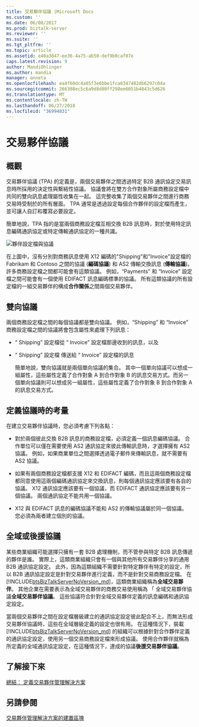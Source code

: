 ```yaml
---
title: 交易夥伴協議 |Microsoft Docs
ms.custom: ''
ms.date: 06/08/2017
ms.prod: biztalk-server
ms.reviewer: ''
ms.suite: ''
ms.tgt_pltfrm: ''
ms.topic: article
ms.assetid: e40a3847-ee36-4a75-ab50-def9b0caf07e
caps.latest.revision: 9
author: MandiOhlinger
ms.author: mandia
manager: anneta
ms.openlocfilehash: ea4f60dc4a05f3e6bbe1fca8347482db6297c04a
ms.sourcegitcommit: 266308ec5c6a9d8d80ff298ee6051b4843c5d626
ms.translationtype: MT
ms.contentlocale: zh-TW
ms.lasthandoff: 06/27/2018
ms.locfileid: "36994831"
---
```

# <a name="trading-partner-agreement"></a>交易夥伴協議
## <a name="overview"></a>概觀
交易夥伴協議 (TPA) 的定義是，兩個交易夥伴之間透過特定 B2B 通訊協定交易訊息時所採用的決定性與繫結性協議。 協議會將在雙方合作對象所屬商務設定檔中共同的雙向訊息處理屬性收集在一起。 這完整收集了兩個交易夥伴之間進行商務交易時受制於的所有層面。 TPA 通常是透過設定每個合作夥伴的設定檔而產生，並可讓人自訂和覆寫必要設定。  
  
 簡單地說，TPA 指的是當兩個商務設定檔互相交換 B2B 訊息時，對於使用特定訊息編碼通訊協定或特定傳輸通訊協定的一種共識。  
  
 ![夥伴設定檔與協議](../core/media/tradingpartneragreement.gif "TradingPartnerAgreement")  
  
 在上圖中，沒有分別對商務訊息使用 X12 編碼的"Shipping"和"Invoice"設定檔的 Fabrikam 和 Contoso 之間的協議 (**編碼協議**) 和 AS2 傳輸交換訊息 (**傳輸協議**)。 許多商務設定檔之間都可能會有這類協議。 例如，“Payments” 和 “Invoice” 設定檔之間可能會有一個使用 EDIFACT 訊息編碼標準的協議。 所有這類協議的所有設定檔的一組交易夥伴的構成**合作關係**之間兩個交易夥伴。  
  
## <a name="bi-directional-agreements"></a>雙向協議  
 兩個商務設定檔之間的每個協議都是雙向協議。 例如，“Shipping” 和 “Invoice” 商務設定檔之間的協議將會包含屬性來處理下列訊息：  
  
- “ Shipping” 設定檔從 “ Invoice” 設定檔那邊收到的訊息，以及  
  
- “ Shipping” 設定檔 傳送給 “ Invoice” 設定檔的訊息  
  
  簡單地說，雙向協議就是兩個單向協議的集合。 其中一個單向協議可以想成一組屬性，這些屬性定義了合作對象 A 到合作對象 B 的訊息交易方式。而另一個單向協議則可以想成另一組屬性，這些屬性定義了合作對象 B 到合作對象 A 的訊息交易方式。  
  
## <a name="considerations-when-defining-an-agreement"></a>定義協議時的考量  
 在建立交易夥伴協議時，您必須考慮下列各點：  
  
-   對於兩個彼此交換 B2B 訊息的商務設定檔，必須定義一個訊息編碼協議。 合作單位可以僅在需要使用 AS2 通訊協定來彼此傳輸訊息時，才選擇擁有 AS2 協議。 例如，如果商業單位之間選擇透過電子郵件來傳輸訊息，就不需要有 AS2 協議。  
  
-   如果有兩個商務設定檔都支援 X12 和 EDIFACT 編碼，而且這兩個商務設定檔都同意使用這兩個編碼通訊協定來交換訊息，則每個通訊協定應該要有各自的協議。 X12 通訊協定應該要有一個協議，而 EDIFACT 通訊協定應該要有另一個協議。 兩個通訊協定不能共用一個協議。  
  
-   X12 與 EDIFACT 訊息的編碼協議不能和 AS2 的傳輸協議屬於同一個協議。 您必須為兩者建立個別的協議。  
  
## <a name="global-or-fallback-agreement"></a>全域或後援協議  
 某些商業組織可能選擇只擁有一套 B2B 處理機制，而不管參與特定 B2B 訊息傳遞的夥伴是誰。 實際上，這類商業組織只會有一個與其他所有交易夥伴分享的通用 B2B 通訊協定設定。 此外，因為這類組織不需要針對特定夥伴有特定的設定，所以 B2B 通訊協定設定是針對交易夥伴進行定義，而不是針對交易商務設定檔。 在  [!INCLUDE[btsBizTalkServerNoVersion_md](../includes/btsbiztalkservernoversion-md.md)]，這類商業組織稱為**全域交易夥伴**。 其他企業在需要表示為全域交易夥伴的商務交易使用稱為 「 全域交易夥伴協議**全域交易夥伴協議**。 這些協議符合針對全域交易夥伴定義的訊息編碼和通訊協定設定。  
  
 當兩個交易夥伴之間在設定檔層級建立的通訊協定設定彼此配合不上，而無法形成交易夥伴協議時，這些在全域層級定義的設定也很有用。 在這種情況下，裝載 [!INCLUDE[btsBizTalkServerNoVersion_md](../includes/btsbiztalkservernoversion-md.md)] 的組織可以根據針對合作夥伴定義的通訊協定設定，使用另一個交易商務設定檔來形成協議。 使用合作夥伴就稱為所定義的全域通訊協定設定，在這種情況下，達成的協議**後援交易夥伴協議**。  

## <a name="learn-next"></a>了解接下來

[總結： 定義交易夥伴管理解決方案](../core/putting-it-all-together-defining-a-trading-partner-management-solution.md)
  
## <a name="see-also"></a>另請參閱  
 [交易夥伴管理解決方案的建置區塊](../core/building-blocks-of-a-trading-partner-management-solution.md)